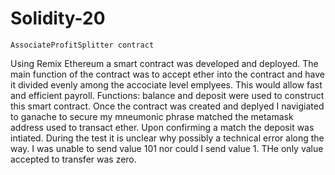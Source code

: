 # Solidity-20

    AssociateProfitSplitter contract
Using Remix Ethereum a smart contract was developed and deployed. The main function of the contract was to accept ether into the contract and have it divided evenly among the accociate level emplyees. This would allow fast and efficient payroll.
Functions: balance and deposit were used to construct this smart contract.
Once the contract was created and deplyed I navigiated to ganache to secure my mneumonic phrase matched the metamask address used to transact ether. Upon confirming a match the deposit was intiated. During the test it is unclear why possibly a technical error along the way. I was unable to send value 101 nor could I send value 1. THe only value accepted to transfer was zero. 
